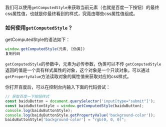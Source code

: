 我们可以使用`getComputedStyle`来获取当前元素（也就是百度一下按钮）的最终css属性值，也就是你最终看到的样式，究竟由哪些css属性值组成。

### 如何使用`getComputedStyle`？

getComputedStyle的语法如下：

```javascript
window.getComputedStyle(元素, [伪类])
复制代码
```

`getComputedStyle`的参数中，元素为必传参数，伪类可以不传 `getComputedStyle`返回的值是一个具有样式属性的对象，这个对象是一个只读对象。可以通过`getPropertyValue`方法读取对象的属性值来获取对应的css样式。

你打开百度后，可以在控制台内输入下面的代码尝试：

```javascript
// 获取百度一下按钮样式
const baiduButton = document.querySelector('input[type="submit"]');
const baiduButtonStyle = window.getComputedStyle(baiduButton);
console.log(baiduButtonStyle);
console.log(baiduButtonStyle.getPropertyValue('background-color'));
baiduButtonStyle['background-color'] = "rgb(0, 0, 0)";
```